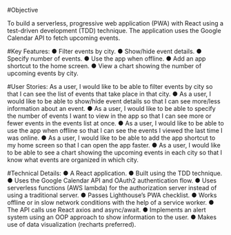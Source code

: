#Objective

To build a serverless, progressive web application (PWA) with React using a
test-driven development (TDD) technique. The application uses the Google
Calendar API to fetch upcoming events.

#Key Features:
● Filter events by city.
● Show/hide event details.
● Specify number of events.
● Use the app when offline.
● Add an app shortcut to the home screen.
● View a chart showing the number of upcoming events by city.

#User Stories:
As a user, I would like to be able to filter events by city so that I can see the list of events that
take place in that city.
● As a user, I would like to be able to show/hide event details so that I can see more/less
information about an event.
● As a user, I would like to be able to specify the number of events I want to view in the app so
that I can see more or fewer events in the events list at once.
● As a user, I would like to be able to use the app when offline so that I can see the events I
viewed the last time I was online.
● As a user, I would like to be able to add the app shortcut to my home screen so that I can
open the app faster.
● As a user, I would like to be able to see a chart showing the upcoming events in each city so
that I know what events are organized in which city.

#Technical Details:
● A React application.
● Built using the TDD technique.
● Uses the Google Calendar API and OAuth2 authentication flow.
● Uses serverless functions (AWS lambda) for the authorization server instead of using a traditional server.
● Passes Lighthouse’s PWA checklist.
● Works offline or in slow network conditions with the help of a service worker.
● The API calls use React axios and async/await.
● Implements an alert system using an OOP approach to show information to the user.
● Makes use of data visualization (recharts preferred).




